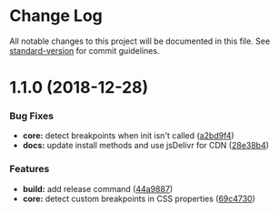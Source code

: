 # Change Log

All notable changes to this project will be documented in this file. See [standard-version](https://github.com/conventional-changelog/standard-version) for commit guidelines.

<a name="1.1.0"></a>
# 1.1.0 (2018-12-28)


### Bug Fixes

* **core:** detect breakpoints when init isn't called ([a2bd9f4](https://github.com/Johann-S/bs-breakpoints/commit/a2bd9f4))
* **docs:** update install methods and use jsDelivr for CDN ([28e38b4](https://github.com/Johann-S/bs-breakpoints/commit/28e38b4))


### Features

* **build:** add release command ([44a9887](https://github.com/Johann-S/bs-breakpoints/commit/44a9887))
* **core:** detect custom breakpoints in CSS properties ([69c4730](https://github.com/Johann-S/bs-breakpoints/commit/69c4730))

